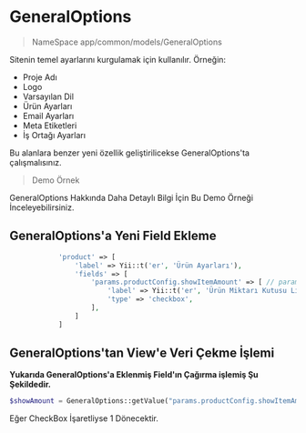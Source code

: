 # GeneralOptions

> NameSpace app/common/models/GeneralOptions

Sitenin temel ayarlarını kurgulamak için kullanılır. Örneğin:

* Proje Adı
* Logo
* Varsayılan Dil
* Ürün Ayarları
* Email Ayarları
* Meta Etiketleri
* İş Ortağı Ayarları

Bu alanlara benzer yeni özellik geliştirilicekse GeneralOptions'ta çalışmalısınız.

> Demo Örnek

GeneralOptions Hakkında Daha Detaylı Bilgi İçin Bu Demo Örneği İnceleyebilirsiniz.

## GeneralOptions'a Yeni Field Ekleme

```php
            'product' => [
                'label' => Yii::t('er', 'Ürün Ayarları'),
                'fields' => [
                    'params.productConfig.showItemAmount' => [ // params ön ekinden sonra gelen id ile dışarıdan nasıl çağıracağınızı belirlersiniz.
                        'label' => Yii::t('er', 'Ürün Miktarı Kutusu Listelerken Gösterilsin Mi?'),
                        'type' => 'checkbox',
                    ],
                ]
            ]
```

## GeneralOptions'tan View'e Veri Çekme İşlemi

**Yukarıda GeneralOptions'a Eklenmiş Field'ın Çağırma işlemiş Şu Şekildedir.**

```php
$showAmount = GeneralOptions::getValue("params.productConfig.showItemAmount");
```
Eğer CheckBox İşaretliyse 1 Dönecektir.
